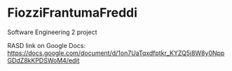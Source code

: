 # FiozziFrantumaFreddi
Software Engineering 2 project

RASD link on Google Docs: https://docs.google.com/document/d/1on7UaTqxdfptkr_KYZQ5j8W8y0NppGDdZ8kKPDSWoM4/edit
